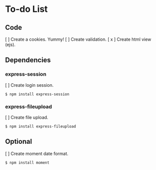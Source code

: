 # To-do List

## Code
[  ] Create a cookies. Yummy!
[  ] Create validation.
[ x ] Create html view (ejs).

## Dependencies
### express-session
[  ] Create login session.
```
$ npm install express-session
```
### express-fileupload
[  ] Create file upload.
```
$ npm install express-fileupload
```

## Optional
[  ] Create moment date format.
```
$ npm install moment
```
